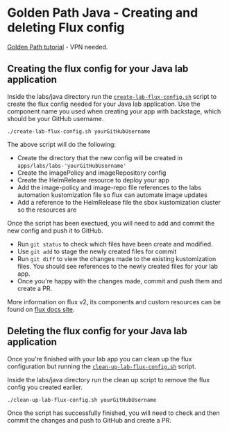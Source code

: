 # Golden Path Java - Creating and deleting Flux config
[Golden Path tutorial](https://backstage.platform.hmcts.net/catalog/default/component/golden-path-java) - VPN needed.

## Creating the flux config for your Java lab application 

Inside the labs/java directory run the [`create-lab-flux-config.sh`](./create-lab-flux-config.sh) script to create the flux config needed for your Java lab application. Use the component name you used when creating your app with backstage, which should be your GitHub username.

```shell
./create-lab-flux-config.sh yourGitHubUsername
```

The above script will do the following:
- Create the directory that the new config will be created in `apps/labs/labs-'yourGitHubUsername'`
- Create the imagePolicy and imageRepository config
- Create the HelmRelease resource to deploy your app 
- Add the image-policy and image-repo file references to the labs automation kustomization file so flux can automate image updates
- Add a reference to the HelmRelease file the sbox kustomization cluster so the resources are 

Once the script has been exectued, you will need to add and commit the new config and push it to GitHub. 
- Run `git status` to check which files have been create and modified.
- Use `git add` to stage the newly created files for commit
- Run `git diff` to view the changes made to the existing kustomization files. You should see references to the newly created files for your lab app.
- Once you're happy with the changes made, commit and push them and create a PR.

More information on flux v2, its components and custom resources can be found on [flux docs site](https://fluxcd.io/docs/concepts/).

## Deleting the flux config for your Java lab application

Once you're finished with your lab app you can clean up the flux configuration but running the [`clean-up-lab-flux-config.sh`](./create-lab-flux-config.sh) script. 

Inside the labs/java directory run the clean up script to remove the flux config you created earlier.

```shell
./clean-up-lab-flux-config.sh yourGitHubUsername
```

Once the script has successfully finished, you will need to check and then commit the changes and push to GitHub and create a PR. 
